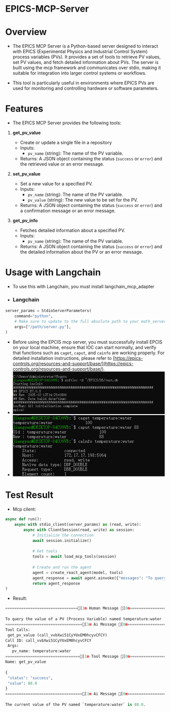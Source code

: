 # EPICS-MCP-Server
# Overview
- The EPICS MCP Server is a Python-based server designed to interact with EPICS (Experimental Physics and Industrial Control System) process variables (PVs). It provides a set of tools to retrieve PV values, set PV values, and fetch detailed information about PVs. The server is built 
  using the mcp framework and communicates over stdio, making it suitable for integration into larger control systems or workflows.

- This tool is particularly useful in environments where EPICS PVs are used for monitoring and controlling hardware or software parameters.

# Features
- The EPICS MCP Server provides the following tools:

1. **get_pv_value**
   - Create or update a single file in a repository
   - Inputs:
     - `pv_name` (string): The name of the PV variable.
   - Returns: A JSON object containing the status (`success` or `error`) and the retrieved value or an error message.

2. **set_pv_value**
   - Set a new value for a specified PV.
   - Inputs:
     - `pv_name` (string): The name of the PV variable.
     - `pv_value` (string): The new value to be set for the PV.
   - Returns: A JSON object containing the status (`success` or `error`) and a confirmation message or an error message.

3. **get_pv_info**
   - Fetches detailed information about a specified PV.
   - Inputs:
     - `pv_name` (string): The name of the PV variable.
   - Returns: A JSON object containing the status (`success` or `error`) and the detailed information about the PV or an error message.
  
# Usage with Langchain
- To use this with Langchain, you must install langchain_mcp_adapter
- ### Langchain

```python
server_params = StdioServerParameters(
    command="python",
    # Make sure to update to the full absolute path to your math_server.py file
    args=["/path/server.py"],
)
```
- Before using the EPCIS mcp server, you must successfully install EPCIS on your local machine, ensure that IOC can start normally, and verify that functions such as `caget`, `caput`, and `cainfo` are working properly. For detailed installation instructions, please refer to [https://epics-controls.org/resources-and-support/base/](https://epics-controls.org/resources-and-support/base/).
- ![softioc](softioc.png)
- ![tools](tools.png)
  
# Test Result
- Mcp cilent:
```python
async def run():
    async with stdio_client(server_params) as (read, write):
        async with ClientSession(read, write) as session:
            # Initialize the connection
            await session.initialize()

            # Get tools
            tools = await load_mcp_tools(session)

            # Create and run the agent
            agent = create_react_agent(model, tools)
            agent_response = await agent.ainvoke({"messages": "To query the value of a PV (Process Variable) named "temperature:water""})
            return agent_response
)
```



- Result:
 ```python
================================[1m Human Message [0m=================================

To query the value of a PV (Process Variable) named temperature:water
==================================[1m Ai Message [0m==================================
Tool Calls:
  get_pv_value (call_vvbXwi51CyYUxEM0hcyvCFCY)
 Call ID: call_vvbXwi51CyYUxEM0hcyvCFCY
  Args:
    pv_name: temperature:water
=================================[1m Tool Message [0m=================================
Name: get_pv_value

{
  "status": "success",
  "value": 88.0
}
==================================[1m Ai Message [0m==================================

The current value of the PV named `temperature:water` is 88.0.
```

